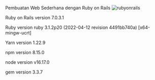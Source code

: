 Pembuatan Web Sederhana dengan Ruby on Rails
![rubyonrails](https://user-images.githubusercontent.com/87725779/196850834-4cf75d37-54d6-476e-9062-426615e53a97.jpg)


Ruby on Rails version 7.0.3.1 

Ruby version ruby 3.1.2p20 (2022-04-12 revision 4491bb740a) [x64-mingw-ucrt]

Yarn version 1.22.9

npm version 8.15.0

node version v16.17.0

gem version 3.3.7
